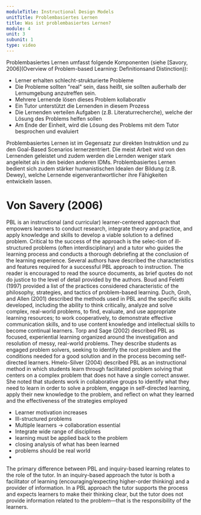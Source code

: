 ```yaml
---
moduleTitle: Instructional Design Models
unitTitle: Problembasiertes Lernen
title: Was ist problembasiertes Lernen?
module: 4
unit: 3
subunit: 1
type: video
---
```


Problembasiertes Lernen umfasst folgende Komponenten (siehe [Savory, 2006](Overview of Problem-based Learning: Definitionsand Distinction)):

* Lerner erhalten schlecht-strukturierte Probleme
* Die Probleme sollten "real" sein, dass heißt, sie sollten außerhalb der Lernumgebung anzutreffen sein.
* Mehrere Lernende lösen dieses Problem kollaborativ
* Ein Tutor unterstützt die Lernenden in diesem Prozess
* Die Lernenden verteilen Aufgaben (z.B. Literaturrecherche), welche der Lösung des Problems helfen sollen
* Am Ende der Einheit, wird die Lösung des Problems mit dem Tutor besprochen und evaluiert

Problembasiertes Lernen ist im Gegensatz zur direkten Instruktion und zu den Goal-Based Scenarios lernerzentriert. Die meist Arbeit wird von den Lernenden geleistet und zudem werden die Lernden weniger stark angeleitet als in den beiden anderen IDMs. Problembasiertes Lernen bedient sich zudem stärker humanistischen Idealen der Bildung (z.B. Dewey), welche Lernende eigenverantwortlicher ihre Fähigkeiten entwickeln lassen. 


# Von Savery (2006)
PBL is an instructional (and curricular) learner-centered approach that empowers learners to conduct research, integrate theory and practice, and apply knowledge and skills to develop a viable solution to a defined problem. Critical to the success of the approach is the selec-tion of ill-structured problems (often interdisciplinary) and a tutor who guides the learning process and conducts a thorough debriefing at the conclusion of the learning experience. Several authors have described the characteristics and features required for a successful PBL approach  to  instruction.  The  reader  is  encouraged  to  read  the  source  documents,  as  brief  quotes  do  not  do  justice  to  the  level  of  detail  provided  by  the  authors.  Boud  and  Feletti  (1997) provided a list of the practices considered characteristic of the philosophy, strategies, and tactics of problem-based learning. Duch, Groh, and Allen (2001) described the methods used in PBL and the specific skills developed, including the ability to think critically, analyze and  solve  complex,  real-world  problems,  to  find,  evaluate,  and  use  appropriate  learning  resources;  to  work  cooperatively,  to  demonstrate  effective  communication  skills,  and  to  use content knowledge and intellectual skills to become continual learners. Torp and Sage (2002)  described  PBL  as  focused,  experiential  learning  organized  around  the  investigation  and resolution of messy, real-world problems. They describe students as engaged problem solvers, seeking to identify the root problem and the conditions needed for a good solution and in the process becoming self-directed learners. Hmelo-Silver (2004) described PBL as an instructional method in which students learn through facilitated problem solving that centers on a complex problem that does not have a single correct answer. She noted that students work in collaborative groups to identify what they need to learn in order to solve a problem, engage in self-directed learning, apply their new knowledge to the problem, and reflect on what they learned and the effectiveness of the strategies employed

* Learner motivation increases
* Ill-structured problems
* Multiple learners -> collaboration essential
* Integrate wide range of disciplines
* learning must be applied back to the problem
* closing analysis of what has been learned
* problems should be real world
* 


The primary difference between PBL and inquiry-based learning relates to the role of the tutor. In an inquiry-based approach the tutor is both a facilitator of learning (encouraging/expecting higher-order thinking) and a provider of information. In a PBL approach the tutor supports the process and expects learners to make their thinking clear, but the tutor does not provide information related to  the  problem—that  is  the  responsibility  of  the  learners.  

